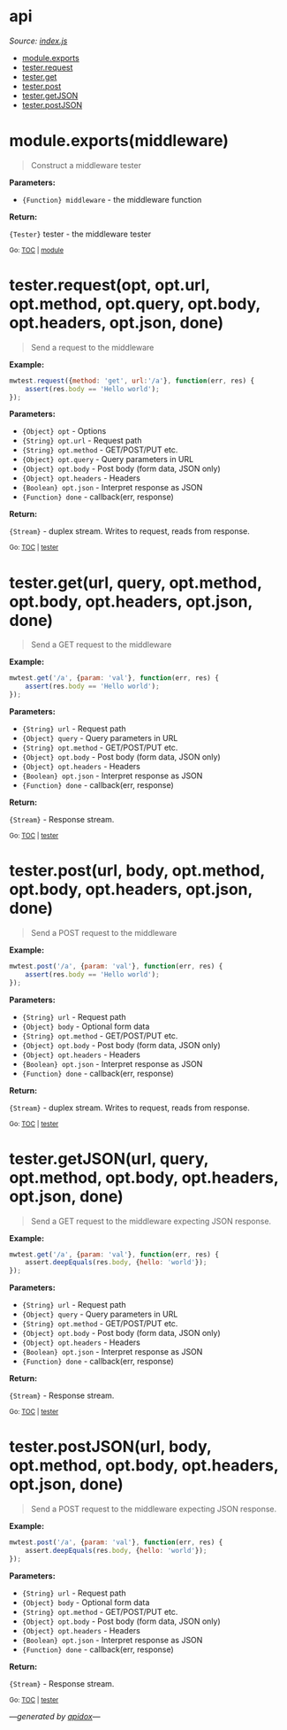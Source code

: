 # api

_Source: [index.js](/index.js)_

<a name="tableofcontents"></a>

- <a name="toc_moduleexportsmiddleware"></a><a name="toc_module"></a>[module.exports](#moduleexportsmiddleware)
- <a name="toc_testerrequestopt-opturl-optmethod-optquery-optbody-optheaders-optjson-done"></a><a name="toc_tester"></a>[tester.request](#testerrequestopt-opturl-optmethod-optquery-optbody-optheaders-optjson-done)
- <a name="toc_testergeturl-query-optmethod-optbody-optheaders-optjson-done"></a>[tester.get](#testergeturl-query-optmethod-optbody-optheaders-optjson-done)
- <a name="toc_testerposturl-body-optmethod-optbody-optheaders-optjson-done"></a>[tester.post](#testerposturl-body-optmethod-optbody-optheaders-optjson-done)
- <a name="toc_testergetjsonurl-query-optmethod-optbody-optheaders-optjson-done"></a>[tester.getJSON](#testergetjsonurl-query-optmethod-optbody-optheaders-optjson-done)
- <a name="toc_testerpostjsonurl-body-optmethod-optbody-optheaders-optjson-done"></a>[tester.postJSON](#testerpostjsonurl-body-optmethod-optbody-optheaders-optjson-done)

<a name="module"></a>

# module.exports(middleware)

> Construct a middleware tester

**Parameters:**

- `{Function} middleware` - the middleware function

**Return:**

`{Tester}` tester - the middleware tester

<sub>Go: [TOC](#tableofcontents) | [module](#toc_module)</sub>

<a name="tester"></a>

# tester.request(opt, opt.url, opt.method, opt.query, opt.body, opt.headers, opt.json, done)

> Send a request to the middleware

**Example:**

```js
mwtest.request({method: 'get', url:'/a'}, function(err, res) { 
    assert(res.body == 'Hello world');
});
```

**Parameters:**

- `{Object} opt` - Options
- `{String} opt.url` - Request path
- `{String} opt.method` - GET/POST/PUT etc.
- `{Object} opt.query` - Query parameters in URL
- `{Object} opt.body` - Post body (form data, JSON only)
- `{Object} opt.headers` - Headers
- `{Boolean} opt.json` - Interpret response as JSON
- `{Function} done` - callback(err, response)

**Return:**

`{Stream}` - duplex stream. Writes to request, reads from response.

<sub>Go: [TOC](#tableofcontents) | [tester](#toc_tester)</sub>

# tester.get(url, query, opt.method, opt.body, opt.headers, opt.json, done)

> Send a GET request to the middleware

**Example:**

```js
mwtest.get('/a', {param: 'val'}, function(err, res) { 
    assert(res.body == 'Hello world');
});
```

**Parameters:**

- `{String} url` - Request path
- `{Object} query` - Query parameters in URL
- `{String} opt.method` - GET/POST/PUT etc.
- `{Object} opt.body` - Post body (form data, JSON only)
- `{Object} opt.headers` - Headers
- `{Boolean} opt.json` - Interpret response as JSON
- `{Function} done` - callback(err, response)

**Return:**

`{Stream}` - Response stream.

<sub>Go: [TOC](#tableofcontents) | [tester](#toc_tester)</sub>

# tester.post(url, body, opt.method, opt.body, opt.headers, opt.json, done)

> Send a POST request to the middleware

**Example:**

```js
mwtest.post('/a', {param: 'val'}, function(err, res) { 
    assert(res.body == 'Hello world');
});
```

**Parameters:**

- `{String} url` - Request path
- `{Object} body` - Optional form data 
- `{String} opt.method` - GET/POST/PUT etc.
- `{Object} opt.body` - Post body (form data, JSON only)
- `{Object} opt.headers` - Headers
- `{Boolean} opt.json` - Interpret response as JSON
- `{Function} done` - callback(err, response)

**Return:**

`{Stream}` - duplex stream. Writes to request, reads from response.

<sub>Go: [TOC](#tableofcontents) | [tester](#toc_tester)</sub>

# tester.getJSON(url, query, opt.method, opt.body, opt.headers, opt.json, done)

> Send a GET request to the middleware expecting JSON response.

**Example:**

```js
mwtest.get('/a', {param: 'val'}, function(err, res) { 
    assert.deepEquals(res.body, {hello: 'world'});
});
```

**Parameters:**

- `{String} url` - Request path
- `{Object} query` - Query parameters in URL
- `{String} opt.method` - GET/POST/PUT etc.
- `{Object} opt.body` - Post body (form data, JSON only)
- `{Object} opt.headers` - Headers
- `{Boolean} opt.json` - Interpret response as JSON
- `{Function} done` - callback(err, response)

**Return:**

`{Stream}` - Response stream.

<sub>Go: [TOC](#tableofcontents) | [tester](#toc_tester)</sub>

# tester.postJSON(url, body, opt.method, opt.body, opt.headers, opt.json, done)

> Send a POST request to the middleware expecting JSON response.

**Example:**

```js
mwtest.post('/a', {param: 'val'}, function(err, res) { 
    assert.deepEquals(res.body, {hello: 'world'});
});
```

**Parameters:**

- `{String} url` - Request path
- `{Object} body` - Optional form data
- `{String} opt.method` - GET/POST/PUT etc.
- `{Object} opt.body` - Post body (form data, JSON only)
- `{Object} opt.headers` - Headers
- `{Boolean} opt.json` - Interpret response as JSON
- `{Function} done` - callback(err, response)

**Return:**

`{Stream}` - Response stream.

<sub>Go: [TOC](#tableofcontents) | [tester](#toc_tester)</sub>

_&mdash;generated by [apidox](https://github.com/codeactual/apidox)&mdash;_
